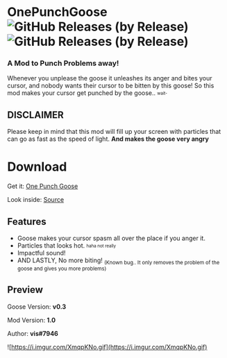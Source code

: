 
# OnePunchGoose ![GitHub Releases (by Release)](https://img.shields.io/github/downloads/VisualError/OnePunchGoose/total?logo=github) ![GitHub Releases (by Release)](http://img.shields.io/github/release/VisualError/OnePunchGoose.svg)
### A Mod to Punch Problems away! 


Whenever you unplease the goose it unleashes its anger and bites your cursor,
and nobody wants their cursor to be bitten by this goose! So this mod makes your cursor get punched by the goose.. <sub><sup>wait-</sup></sub>

## DISCLAIMER
Please keep in mind that this mod will fill up your screen with particles that can go as fast as the speed of light. <b>And makes the goose very angry
</b>

# Download

Get it: [One Punch Goose](https://github.com/VisualError/OnePunchGoose/releases/download/1.0/OnePunchGoose.dll)

Look inside: [Source](https://github.com/VisualError/OnePunchGoose/)

## Features

 - Goose makes your cursor spasm all over the place if you anger it.
 - Particles that looks hot. <sub><sup>haha not really</sup></sub>
 - Impactful sound!
 - AND LASTLY, No more biting!
 <sub>(Known bug.. It only removes the problem of the goose and gives you more problems)</sub>


## Preview
Goose Version: **v0.3**

Mod Version: **1.0**

Author: **vis#7946**

![https://i.imgur.com/XmqpKNo.gif](https://i.imgur.com/XmqpKNo.gif)


